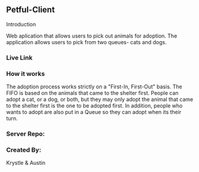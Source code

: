 
## Petful-Client 

Introduction

Web aplication that allows users to pick out animals for adoption. The application allows users to pick from two queues- cats and dogs.

### Live Link



### How it works

The adoption process works strictly on a "First-In, First-Out" basis. The FIFO is based on the animals that came to the shelter first. People can adopt a cat, or a dog, or both, but they may only adopt the animal that came to the shelter first is the one to be adopted first. In addition, people who wants to adopt are also put in a Queue so they can adopt when its their turn.

### Server Repo:


### Created By:

Krystle & Austin
